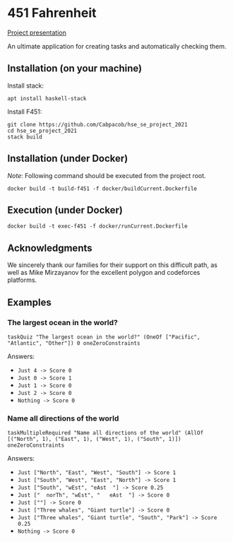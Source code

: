 # 451 Fahrenheit

[Project presentation](https://docs.google.com/presentation/d/1Ve6xeb4-FLGNJpRn_BId_PoTfhUm-ez01O-_th2Kiw4/edit?usp=sharing)


An ultimate application for creating tasks and automatically checking them.

## Installation (on your machine)
Install stack:
```
apt install haskell-stack
```

Install F451:
```
git clone https://github.com/Cabpacob/hse_se_project_2021
cd hse_se_project_2021
stack build
```

## Installation (under Docker)

_Note_: Following command should be executed 
from the project root.

```
docker build -t build-f451 -f docker/buildCurrent.Dockerfile
```

## Execution (under Docker)

```
docker build -t exec-f451 -f docker/runCurrent.Dockerfile
```

## Acknowledgments

We sincerely thank our families for their support on this difficult path, as well as Mike Mirzayanov for the excellent polygon and codeforces platforms.


## Examples
### The largest ocean in the world?

`taskQuiz "The largest ocean in the world?" (OneOf ["Pacific", "Atlantic", "Other"]) 0 oneZeroConstraints`

Answers:
* `Just 4 -> Score 0`
* `Just 0 -> Score 1`
* `Just 1 -> Score 0`
* `Just 2 -> Score 0`
* `Nothing -> Score 0`

### Name all directions of the world
`taskMultipleRequired "Name all directions of the world" (AllOf [("North", 1), ("East", 1), ("West", 1), ("South", 1)]) oneZeroConstraints`

Answers:
* `Just ["North", "East", "West", "South"] -> Score 1`
* `Just ["South", "West", "East", "North"] -> Score 1`
* `Just ["South", "wEst", "eAst  "] -> Score 0.25`
* `Just ["  norTh", "wEst", "   eAst  "] -> Score 0`
* `Just [""] -> Score 0`
* `Just ["Three whales", "Giant turtle"] -> Score 0`
* `Just ["Three whales", "Giant turtle", "South", "Park"] -> Score 0.25`
* `Nothing -> Score 0`
